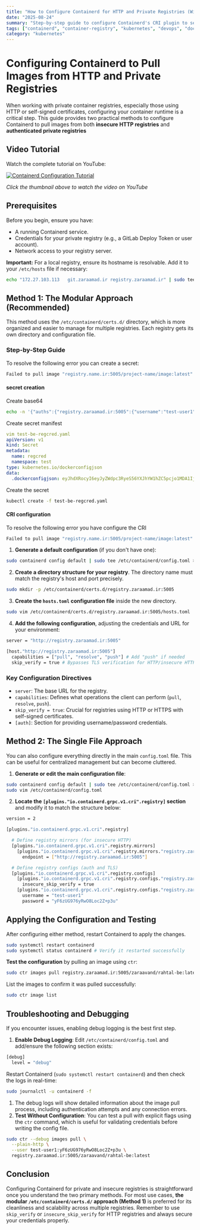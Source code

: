```yaml
---
title: "How to Configure Containerd for HTTP and Private Registries (With Examples)"
date: "2025-08-24"
summary: "Step-by-step guide to configure Containerd's CRI plugin to securely pull container images from insecure HTTP and authenticated private registries like GitLab. Includes troubleshooting tips."
tags: ["containerd", "container-registry", "kubernetes", "devops", "docker", "gitlab", "cri", "container-runtime", "insecure-registry", "Unauthorized", "401"]
category: "kubernetes"
---
```


# Configuring Containerd to Pull Images from HTTP and Private Registries

When working with private container registries, especially those using HTTP or self-signed certificates, configuring your container runtime is a critical step. This guide provides two practical methods to configure Containerd to pull images from both **insecure HTTP registries** and **authenticated private registries**


## Video Tutorial

Watch the complete tutorial on YouTube:

[![Containerd Configuration Tutorial](https://img.youtube.com/vi/oOnMJL9erjQ/maxresdefault.jpg)](https://youtu.be/oOnMJL9erjQ)

*Click the thumbnail above to watch the video on YouTube*







## Prerequisites

Before you begin, ensure you have:
*   A running Containerd service.
*   Credentials for your private registry (e.g., a GitLab Deploy Token or user account).
*   Network access to your registry server.

**Important:** For a local registry, ensure its hostname is resolvable. Add it to your `/etc/hosts` file if necessary:
```bash
echo "172.27.103.113   git.zaraamad.ir registry.zaraamad.ir" | sudo tee -a /etc/hosts
```



## Method 1: The Modular Approach (Recommended)

This method uses the `/etc/containerd/certs.d/` directory, which is more organized and easier to manage for multiple registries. Each registry gets its own directory and configuration file.

### Step-by-Step Guide

To resolve the following error you can create a secret:

```bash
Failed to pull image "registry.name.ir:5005/project-name/image:latest": failed to pull and unpack image "registry.name.ir:5005/project-name/image:latest": failed to resolve reference "registry.name.ir:5005/project-name/image:latest": failed to authorize: failed to fetch oauth token: unexpected status from GET request to http://git.name.ir/jwt/auth?scope=repository%3Aproject-name%2Fimage%3Apull&service=container_registry: 401 Unauthorized
```



#### secret creation

Create base64

```bash
echo -n '{"auths":{"registry.zaraamad.ir:5005":{"username":"test-user1","password":"yF6zUG976yRwO8Loc2Z+p3u","auth":"'$(echo -n test-user1:yF6zUG976yRwO8Loc2Z+p3u | base64)'"}}}' | base64 -w 0
```



Create secret manifest



```yaml
vim test-be-regcred.yaml
apiVersion: v1
kind: Secret
metadata:
  name: regcred
  namespace: test
type: kubernetes.io/dockerconfigjson
data:
  .dockerconfigjson: eyJhdXRocyI6eyJyZWdpc3RyeS56YXJhYW1hZC5pcjo1MDA1Ijp7InVzZXJuYW1lIjoidGVzdC11c2VyMSIsInBhc3N3b3JkIjoieUY2elVHOTc2eVJ3TzhMb2MyWitwM3UiLCJhdXRoIjoiZEdWemRDMTFjMlZ5TVRwNVJqWjZWVWM1TnpaNVVuZFBPRXh2WXpKYUszQXpkUT09In19fQ==
```



Create the secret 

```bash
kubectl create -f test-be-regcred.yaml
```





#### CRI configuration



To resolve the following error you have configure the CRI 

```bash
Failed to pull image "registry.name.ir:5005/project-name/image:latest": failed to pull and unpack image "registry.name.ir:5005/project-name/image:latest": failed to resolve reference "registry.name.ir:5005/project-name/image:latest": failed to do request: Head "https://registry.name.ir:5005/v2/project-name/image/manifests/latest": http: server gave HTTP response to HTTPS client
```





1. **Generate a default configuration** (if you don't have one):

```bash
sudo containerd config default | sudo tee /etc/containerd/config.toml > /dev/null
```

2. **Create a directory structure for your registry**.
   The directory name must match the registry's host and port precisely.

```bash
sudo mkdir -p /etc/containerd/certs.d/registry.zaraamad.ir:5005
```

3. **Create the `hosts.toml` configuration file** inside the new directory.

```bash
sudo vim /etc/containerd/certs.d/registry.zaraamad.ir:5005/hosts.toml
```

4. **Add the following configuration**, adjusting the credentials and URL for your environment:

```bash
server = "http://registry.zaraamad.ir:5005"

[host."http://registry.zaraamad.ir:5005"]
  capabilities = ["pull", "resolve", "push"] # Add "push" if needed
  skip_verify = true # Bypasses TLS verification for HTTP/insecure HTTPS

```

### Key Configuration Directives

- `server`: The base URL for the registry.
- `capabilities`: Defines what operations the client can perform (`pull`, `resolve`, `push`).
- `skip_verify = true`: Crucial for registries using HTTP or HTTPS with self-signed certificates.
- `[auth]`: Section for providing username/password credentials.

## Method 2: The Single File Approach

You can also configure everything directly in the main `config.toml` file. This can be useful for centralized management but can become cluttered.

1. **Generate or edit the main configuration file**:

```bash
sudo containerd config default | sudo tee /etc/containerd/config.toml >/dev/null
sudo vim /etc/containerd/config.toml
```

2. **Locate the `[plugins."io.containerd.grpc.v1.cri".registry]` section** and modify it to match the structure below:

```bash
version = 2

[plugins."io.containerd.grpc.v1.cri".registry]

  # Define registry mirrors (for insecure HTTP)
  [plugins."io.containerd.grpc.v1.cri".registry.mirrors]
    [plugins."io.containerd.grpc.v1.cri".registry.mirrors."registry.zaraamad.ir:5005"]
      endpoint = ["http://registry.zaraamad.ir:5005"]

  # Define registry configs (auth and TLS)
  [plugins."io.containerd.grpc.v1.cri".registry.configs]
    [plugins."io.containerd.grpc.v1.cri".registry.configs."registry.zaraamad.ir:5005".tls]
      insecure_skip_verify = true
    [plugins."io.containerd.grpc.v1.cri".registry.configs."registry.zaraamad.ir:5005".auth]
      username = "test-user1"
      password = "yF6zUG976yRwO8Loc2Z+p3u"
```



## Applying the Configuration and Testing

After configuring either method, restart Containerd to apply the changes.

```bash
sudo systemctl restart containerd
sudo systemctl status containerd # Verify it restarted successfully
```



**Test the configuration** by pulling an image using `ctr`:

```bash
sudo ctr images pull registry.zaraamad.ir:5005/zaraavand/rahtal-be:latest
```

List the images to confirm it was pulled successfully:

```bash
sudo ctr image list
```

## Troubleshooting and Debugging

If you encounter issues, enabling debug logging is the best first step.

1. **Enable Debug Logging**:
   Edit `/etc/containerd/config.toml` and add/ensure the following section exists:

```bash
[debug]
  level = "debug"
```



Restart Containerd (`sudo systemctl restart containerd`) and then check the logs in real-time:



```bash
sudo journalctl -u containerd -f
```

1. The debug logs will show detailed information about the image pull process, including authentication attempts and any connection errors.
2. **Test Without Configuration**:
   You can test a pull with explicit flags using the `ctr` command, which is useful for validating credentials before writing the config file.

```bash
sudo ctr --debug images pull \
  --plain-http \
  --user test-user1:yF6zUG976yRwO8Loc2Z+p3u \
  registry.zaraamad.ir:5005/zaraavand/rahtal-be:latest
```



## Conclusion

Configuring Containerd for private and insecure registries is straightforward once you understand the two primary methods. For most use cases, **the modular `/etc/containerd/certs.d/` approach (Method 1)** is preferred for its cleanliness and scalability across multiple registries. Remember to use `skip_verify` or `insecure_skip_verify` for HTTP registries and always secure your credentials properly.
